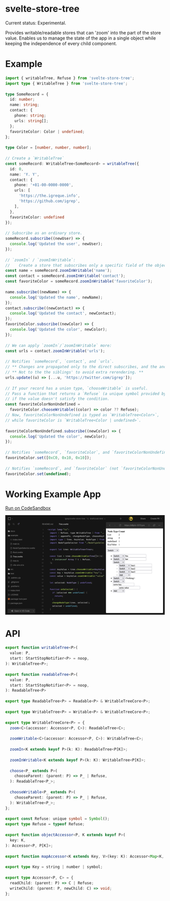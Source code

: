 # svelte-store-tree

Current status: Experimental.

Provides writable/readable stores that can 'zoom' into the part of the store
value. Enables us to manage the state of the app in a single object while
keeping the independence of every child component.

# Example

```typescript
import { writableTree, Refuse } from 'svelte-store-tree';
import type { WritableTree } from 'svelte-store-tree';

type SomeRecord = {
  id: number;
  name: string;
  contact: {
    phone: string;
    urls: string[];
  };
  favoriteColor: Color | undefined;
};

type Color = [number, number, number];

// Create a `WritableTree`
const someRecord: WritableTree<SomeRecord> = writableTree({
  id: 0,
  name: 'Y. Y',
  contact: {
    phone: '+81-00-0000-0000',
    urls: [
      'https://the.igreque.info',
      'https://github.com/igrep',
    ],
  },
  favoriteColor: undefined
});

// Subscribe as an ordinary store.
someRecord.subscribe((newUser) => {
  console.log('Updated the user', newUser);
});

// `zoomIn` / `zoomInWritable`:
//    Create a store that subscribes only a specific field of the object
const name = someRecord.zoomInWritable('name');
const contact = someRecord.zoomInWritable('contact');
const favoriteColor = someRecord.zoomInWritable('favoriteColor');

name.subscribe((newName) => {
  console.log('Updated the name', newName);
});
contact.subscribe((newContact) => {
  console.log('Updated the contact', newContact);
});
favoriteColor.subscribe((newColor) => {
  console.log('Updated the color', newColor);
});

// We can apply `zoomIn`/`zoomInWritable` more:
const urls = contact.zoomInWritable('urls');

// Notifies `someRecord`, `contact`, and `urls`.
// ** Changes are propagated only to the direct subscribes, and the ancestors'. **
// ** Not to the the siblings' to avoid extra rerendering. **
urls.update((u) => [...u, 'https://twitter.com/igrep']);

// If your record has a union type, `chooseWritable` is useful.
// Pass a function that returns a `Refuse` (a unique symbol provided by this library)
// if the value doesn't satisfy the condition.
const favoriteColorNonUndefined =
  favoriteColor.chooseWritable((color) => color ?? Refuse);
// Now, favoriteColorNonUndefined is typed as `WritableTree<Color>`,
// while favoriteColor is `WritableTree<Color | undefined>`.

favoriteColorNonUndefined.subscribe((newColor) => {
  console.log('Updated the color', newColor);
});

// Notifies `someRecord`, `favoriteColor`, and `favoriteColorNonUndefined`.
favoriteColor.set([0xC0, 0x10, 0x10]);

// Notifies `someRecord`, and `favoriteColor` (not `favoriteColorNonUndefined`).
favoriteColor.set(undefined);
```

# Working Example App

<a href="https://codesandbox.io/p/github/igrep/svelte-store-tree/draft/floral-sound?workspace=%257B%2522activeFileId%2522%253Anull%252C%2522openFiles%2522%253A%255B%255D%252C%2522sidebarPanel%2522%253A%2522EXPLORER%2522%252C%2522gitSidebarPanel%2522%253A%2522COMMIT%2522%252C%2522sidekickItems%2522%253A%255B%257B%2522type%2522%253A%2522PREVIEW%2522%252C%2522taskId%2522%253A%2522dev%2522%252C%2522port%2522%253A5173%252C%2522key%2522%253A%2522cl84b20px00942a69505zsdx2%2522%252C%2522isMinimized%2522%253Afalse%252C%2522path%2522%253A%2522%252Fexample%252F%2522%257D%252C%257B%2522type%2522%253A%2522TASK_LOG%2522%252C%2522taskId%2522%253A%2522dev%2522%252C%2522key%2522%253A%2522cl84b1zcx00452a69im60ktrw%2522%252C%2522isMinimized%2522%253Afalse%257D%255D%257D">
Run on CodeSandbox

![Example App running on CodeSandbox](./docs/codesandbox.png "Example App running on CodeSandbox")
</a>

# API

```typescript
export function writableTree<P>(
  value: P,
  start: StartStopNotifier<P> = noop,
): WritableTree<P>;

export function readableTree<P>(
  value: P,
  start: StartStopNotifier<P> = noop,
): ReadableTree<P>

export type ReadableTree<P> = Readable<P> & WritableTreeCore<P>;

export type WritableTree<P> = Writable<P> & WritableTreeCore<P>;

export type WritableTreeCore<P> = {
  zoom<C>(accessor: Accessor<P, C>): ReadableTree<C>;

  zoomWritable<C>(accessor: Accessor<P, C>): WritableTree<C>;

  zoomIn<K extends keyof P>(k: K): ReadableTree<P[K]>;

  zoomInWritable<K extends keyof P>(k: K): WritableTree<P[K]>;

  choose<P_ extends P>(
    chooseParent: (parent: P) => P_ | Refuse,
  ): ReadableTree<P_>;

  chooseWritable<P_ extends P>(
    chooseParent: (parent: P) => P_ | Refuse,
  ): WritableTree<P_>;
};

export const Refuse: unique symbol = Symbol();
export type Refuse = typeof Refuse;

export function objectAccessor<P, K extends keyof P>(
  key: K,
): Accessor<P, P[K]>;

export function mapAccessor<K extends Key, V>(key: K): Accessor<Map<K, V>, V>;

export type Key = string | number | symbol;

export type Accessor<P, C> = {
  readChild: (parent: P) => C | Refuse;
  writeChild: (parent: P, newChild: C) => void;
};
```
